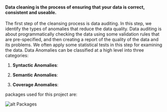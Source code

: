 #### Data cleaning is the process of ensuring that your data is correct, consistent and useable.

The first step of the cleansing process is data auditing. In this step, we identify the types of anomalies that reduce the data quality.  Data auditing is about programmatically checking the data using some validation rules that are pre-specified, and then creating a report of the quality of the data and its problems. We often apply some statistical tests in this step for examining the data.
Data Anomalies can be classified at a high level into three categories:

1. **Syntactic Anomalies**: 

2. **Semantic Anomalies**: 

3. **Coverage Anomalies**:

packages used for this project are:

![alt Packages](https://user-images.githubusercontent.com/57734773/89722688-f069b900-da2f-11ea-9754-4f151492b883.jpg?raw=true)

